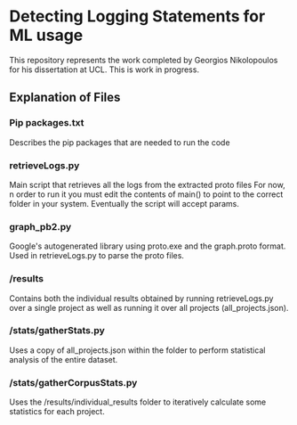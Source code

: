# Detecting Logging Statements for ML usage
This repository represents the work completed by Georgios Nikolopoulos
for his dissertation at UCL. This is work in progress.
## Explanation of Files
### Pip packages.txt
Describes the pip packages that are needed to run the code
### retrieveLogs.py
Main script that retrieves all the logs from the extracted proto files
For now, n order to run it you must edit the contents of main() to point to the correct
folder in your system. Eventually the script will accept params.
### graph_pb2.py
Google's autogenerated library using proto.exe and the graph.proto format. Used in retrieveLogs.py
to parse the proto files.
### /results
Contains both the individual results obtained by running retrieveLogs.py over a single project
as well as running it over all projects (all_projects.json).
### /stats/gatherStats.py
Uses a copy of all_projects.json within the folder to perform statistical analysis of the entire dataset.
### /stats/gatherCorpusStats.py
Uses the /results/individual_results folder to iteratively calculate some statistics for each project. 



